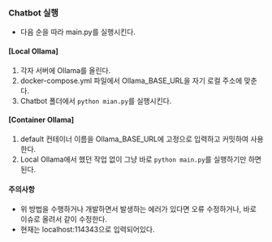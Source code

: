 ### Chatbot 실행
- 다음 순을 따라 main.py를 실행시킨다.

#### [Local Ollama]
1. 각자 서버에 Ollama를 올린다.
2. docker-compose.yml 파일에서 Ollama_BASE_URL을 자기 로컬 주소에 맞춘다.
3. Chatbot 폴더에서 `python mian.py`를 실행시킨다.

#### [Container Ollama]
1. default 컨테이너 이름을 Ollama_BASE_URL에 고정으로 입력하고 커밋하여 사용한다.
2. Local Ollama에서 했던 작업 없이 그냥 바로 `python main.py`를 실행하기만 하면 된다.

#### 주의사항
- 위 방법을 수행하거나 개발하면서 발생하는 에러가 있다면 오류 수정하거나, 바로 이슈로 올려서 같이 수정한다.
- 현재는 localhost:114343으로 입력되어있다.